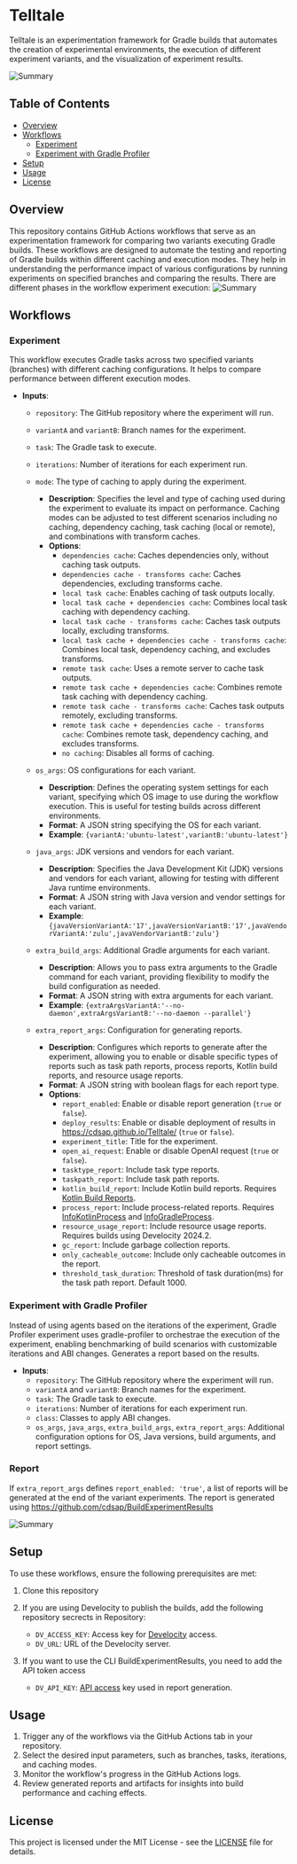 # Telltale
Telltale is an experimentation framework for Gradle builds that automates the creation of experimental environments, the execution of different experiment variants, and the visualization of experiment results.

<img alt="Summary" src="resources/experiment-diagram.png"/>


## Table of Contents

- [Overview](#overview)
- [Workflows](#workflows)
  - [Experiment](#experiment)
  - [Experiment with Gradle Profiler](#experiment-with-gradle-profiler)
- [Setup](#setup)
- [Usage](#usage)
- [License](#license)

## Overview
This repository contains GitHub Actions workflows that serve as an experimentation framework for comparing two variants executing Gradle builds.
These workflows are designed to automate the testing and reporting of Gradle builds within different caching and execution modes. They help in understanding the performance impact of various configurations by running experiments on specified branches and comparing the results.
There are different phases in the workflow experiment execution:
<img alt="Summary" src="resources/experiment_execution.png"/>


## Workflows

### Experiment

This workflow executes Gradle tasks across two specified variants (branches) with different caching configurations. It helps to compare performance between different execution modes.

- **Inputs**:
  - `repository`: The GitHub repository where the experiment will run.
  - `variantA` and `variantB`: Branch names for the experiment.
  - `task`: The Gradle task to execute.
  - `iterations`: Number of iterations for each experiment run.
  - `mode`: The type of caching to apply during the experiment. 
    - **Description**: Specifies the level and type of caching used during the experiment to evaluate its impact on performance. Caching modes can be adjusted to test different scenarios including no caching, dependency caching, task caching (local or remote), and combinations with transform caches.
    - **Options**:
      - `dependencies cache`: Caches dependencies only, without caching task outputs.
      - `dependencies cache - transforms cache`: Caches dependencies, excluding transforms cache.
      - `local task cache`: Enables caching of task outputs locally.
      - `local task cache + dependencies cache`: Combines local task caching with dependency caching.
      - `local task cache - transforms cache`: Caches task outputs locally, excluding transforms.
      - `local task cache + dependencies cache - transforms cache`: Combines local task, dependency caching, and excludes transforms.
      - `remote task cache`: Uses a remote server to cache task outputs.
      - `remote task cache + dependencies cache`: Combines remote task caching with dependency caching.
      - `remote task cache - transforms cache`: Caches task outputs remotely, excluding transforms.
      - `remote task cache + dependencies cache - transforms cache`: Combines remote task, dependency caching, and excludes transforms.
      - `no caching`: Disables all forms of caching.
      
  - `os_args`: OS configurations for each variant.
    - **Description**: Defines the operating system settings for each variant, specifying which OS image to use during the workflow execution. This is useful for testing builds across different environments.
    - **Format**: A JSON string specifying the OS for each variant.
    - **Example**: `{variantA:'ubuntu-latest',variantB:'ubuntu-latest'}`

  - `java_args`: JDK versions and vendors for each variant.
    - **Description**: Specifies the Java Development Kit (JDK) versions and vendors for each variant, allowing for testing with different Java runtime environments.
    - **Format**: A JSON string with Java version and vendor settings for each variant.
    - **Example**: `{javaVersionVariantA:'17',javaVersionVariantB:'17',javaVendorVariantA:'zulu',javaVendorVariantB:'zulu'}`

  - `extra_build_args`: Additional Gradle arguments for each variant.
    - **Description**: Allows you to pass extra arguments to the Gradle command for each variant, providing flexibility to modify the build configuration as needed.
    - **Format**: A JSON string with extra arguments for each variant.
    - **Example**: `{extraArgsVariantA:'--no-daemon',extraArgsVariantB:'--no-daemon --parallel'}`

  - `extra_report_args`: Configuration for generating reports.
    - **Description**: Configures which reports to generate after the experiment, allowing you to enable or disable specific types of reports such as task path reports, process reports, Kotlin build reports, and resource usage reports.
    - **Format**: A JSON string with boolean flags for each report type.
    - **Options**:
      - `report_enabled`: Enable or disable report generation (`true` or `false`).
      - `deploy_results`: Enable or disable deployment of results in https://cdsap.github.io/Telltale/ (`true` or `false`).
      - `experiment_title`: Title for the experiment.
      - `open_ai_request`: Enable or disable OpenAI request (`true` or `false`).
      - `tasktype_report`: Include task type reports.
      - `taskpath_report`: Include task path reports.
      - `kotlin_build_report`: Include Kotlin build reports. Requires [Kotlin Build Reports](https://blog.jetbrains.com/kotlin/2022/06/introducing-kotlin-build-reports/).
      - `process_report`: Include process-related reports. Requires [InfoKotlinProcess](https://github.com/cdsap/InfoKotlinProcess) and [InfoGradleProcess](https://github.com/cdsap/InfoGradleProcess).
      - `resource_usage_report`: Include resource usage reports. Requires builds using Develocity 2024.2.
      - `gc_report`: Include garbage collection reports.
      - `only_cacheable_outcome`: Include only cacheable outcomes in the report.
      - `threshold_task_duration`: Threshold of task duration(ms) for the task path report. Default 1000.

### Experiment with Gradle Profiler

Instead of using agents based on the iterations of the experiment, Gradle Profiler experiment uses gradle-profiler to orchestrae the execution of the experiment, enabling benchmarking of build scenarios with customizable iterations and ABI changes. Generates a report based on the results.

- **Inputs**:
  - `repository`: The GitHub repository where the experiment will run.
  - `variantA` and `variantB`: Branch names for the experiment.
  - `task`: The Gradle task to execute.
  - `iterations`: Number of iterations for each experiment run.
  - `class`: Classes to apply ABI changes.      
  - `os_args`, `java_args`, `extra_build_args`, `extra_report_args`: Additional configuration options for OS, Java versions, build arguments, and report settings.

### Report
If `extra_report_args` defines `report_enabled: 'true'`, a list of reports will be generated at the end of the variant experiments. The report is generated using https://github.com/cdsap/BuildExperimentResults

<img alt="Summary" src="resources/summary.png"/>

## Setup

To use these workflows, ensure the following prerequisites are met:

1. Clone this repository

2. If you are using Develocity to publish the builds, add the following repository secrects in Repository:
   - `DV_ACCESS_KEY`: Access key for [Develocity](https://docs.gradle.com/develocity/gradle-plugin/current/#authenticating) access.
   - `DV_URL`: URL of the Develocity server.

3. If you want to use the CLI BuildExperimentResults, you need to add the API token access
   - `DV_API_KEY`: [API access](https://docs.gradle.com/develocity/api-manual/#access_control) key used in report generation.

## Usage

1. Trigger any of the workflows via the GitHub Actions tab in your repository.
2. Select the desired input parameters, such as branches, tasks, iterations, and caching modes.
3. Monitor the workflow's progress in the GitHub Actions logs.
4. Review generated reports and artifacts for insights into build performance and caching effects.

## License

This project is licensed under the MIT License - see the [LICENSE](LICENSE) file for details.
